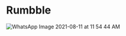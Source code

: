 # Rumbble

![WhatsApp Image 2021-08-11 at 11 54 44 AM](https://user-images.githubusercontent.com/56593207/128980076-a90ce303-6273-421a-a22f-69bb8faad7ba.jpeg)
